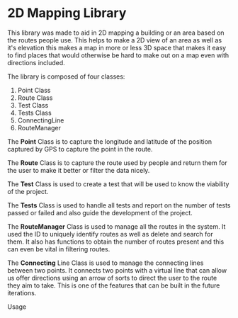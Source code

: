 # 2D Mapping Library

This library was made to aid in 2D mapping a building or an area based on the routes people use. This helps to make a 2D view of an area as well as it's elevation this makes a map in more or less 3D space that makes it easy to find places that would otherwise be hard to make out on a map even with directions included.

The library is composed of four classes:

1. Point Class
2. Route Class
3. Test Class
4. Tests Class
5. ConnectingLine
6. RouteManager

The **Point** Class is to capture the longitude and latitude of the position captured by GPS to capture the point in the route.

The **Route** Class is to capture the route used by people and return them for the user to make it better or filter the data nicely.

The **Test** Class is used to create a test that will be used to know the viability of the project.

The **Tests** Class is used to handle all tests and report on the number of tests passed or failed and also guide the development of the project.

The **RouteManager** Class is used to manage all the routes in the system. It used the ID to uniquely identify routes as well as delete and search for them. It also has functions to obtain the number of routes present and this can even be vital in filtering routes.

The **Connecting** Line Class is used to manage the connecting lines between two points. It connects two points with a virtual line that can allow us offer directions using an arrow of sorts to direct the user to the route they aim to take. This is one of the features that can be built in the future iterations.

Usage